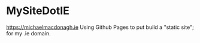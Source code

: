 # MySiteDotIE
https://michaelmacdonagh.ie
Using Github Pages to put build a "static site";
for my .ie domain.
